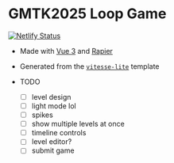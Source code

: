 # GMTK2025 Loop Game

[![Netlify Status](https://api.netlify.com/api/v1/badges/6018f8b2-7be8-4b57-9a34-ec3aeb9a4022/deploy-status)](https://app.netlify.com/projects/clever-kataifi-49473b/deploys)

- Made with [Vue 3](https://vuejs.org/) and [Rapier](https://rapier.rs/)
- Generated from the [`vitesse-lite`](https://github.com/antfu-collective/vitesse-lite) template

- TODO
  - [ ] level design
  - [ ] light mode lol
  - [ ] spikes
  - [ ] show multiple levels at once
  - [ ] timeline controls
  - [ ] level editor?
  - [ ] submit game
